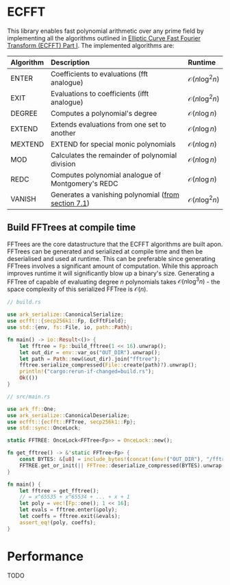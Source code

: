 
# ECFFT

This library enables fast polynomial arithmetic over any prime field by implementing all the algorithms outlined in [Elliptic Curve Fast Fourier Transform (ECFFT) Part I](https://arxiv.org/pdf/2107.08473.pdf). The implemented algorithms are:

|Algorithm|Description|Runtime|
|:-|:-|:-|
|ENTER|Coefficients to evaluations (fft analogue)|$\mathcal{O}(n\log^2{n})$|
|EXIT|Evaluations to coefficients (ifft analogue)|$\mathcal{O}(n\log^2{n})$|
|DEGREE|Computes a polynomial's degree|$\mathcal{O}(n\log{n})$|
|EXTEND|Extends evaluations from one set to another|$\mathcal{O}(n\log{n})$|
|MEXTEND|EXTEND for special monic polynomials|$\mathcal{O}(n\log{n})$|
|MOD|Calculates the remainder of polynomial division|$\mathcal{O}(n\log{n})$|
|REDC|Computes polynomial analogue of Montgomery's REDC|$\mathcal{O}(n\log{n})$|
|VANISH|Generates a vanishing polynomial ([from section 7.1](https://arxiv.org/pdf/2107.08473.pdf))|$\mathcal{O}(n\log^2{n})$|

## Build FFTrees at compile time

FFTrees are the core datastructure that the ECFFT algorithms are built apon. FFTrees can be generated and serialized at compile time and then be deserialised and used at runtime. This can be preferable since generating FFTrees involves a significant amount of computation. While this approach improves runtime it will significantly blow up a binary's size. Generating a FFTree of capable of evaluating degree $n$ polynomials takes $\mathcal{O}(n\log^3{n})$ - the space complexity of this serialized FFTree is $\mathcal{O}(n)$.

```rust
// build.rs

use ark_serialize::CanonicalSerialize;
use ecfft::{secp256k1::Fp, EcFftField};
use std::{env, fs::File, io, path::Path};

fn main() -> io::Result<()> {
    let fftree = Fp::build_fftree(1 << 16).unwrap();
    let out_dir = env::var_os("OUT_DIR").unwrap();
    let path = Path::new(&out_dir).join("fftree");
    fftree.serialize_compressed(File::create(path)?).unwrap();
    println!("cargo:rerun-if-changed=build.rs");
    Ok(())
}
```

```rust
// src/main.rs

use ark_ff::One;
use ark_serialize::CanonicalDeserialize;
use ecfft::{ecfft::FFTree, secp256k1::Fp};
use std::sync::OnceLock;

static FFTREE: OnceLock<FFTree<Fp>> = OnceLock::new();

fn get_fftree() -> &'static FFTree<Fp> {
    const BYTES: &[u8] = include_bytes!(concat!(env!("OUT_DIR"), "/fftree"));
    FFTREE.get_or_init(|| FFTree::deserialize_compressed(BYTES).unwrap())
}

fn main() {
    let fftree = get_fftree();
    // = x^65535 + x^65534 + ... + x + 1
    let poly = vec![Fp::one(); 1 << 16];
    let evals = fftree.enter(&poly);
    let coeffs = fftree.exit(&evals);
    assert_eq!(poly, coeffs);
}
```

# Performance

TODO